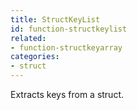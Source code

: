 ```yaml
---
title: StructKeyList
id: function-structkeylist
related:
- function-structkeyarray
categories:
- struct
---
```


Extracts keys from a struct.
